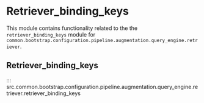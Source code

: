 # Retriever_binding_keys

This module contains functionality related to the the `retriever_binding_keys` module for `common.bootstrap.configuration.pipeline.augmentation.query_engine.retriever`.

## Retriever_binding_keys

::: src.common.bootstrap.configuration.pipeline.augmentation.query_engine.retriever.retriever_binding_keys

